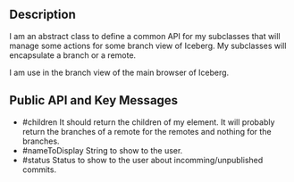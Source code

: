 Description
--------------------

I am an abstract class to define a common API for my subclasses that will manage some actions for some branch view of Iceberg. My subclasses will encapsulate a branch or a remote.

I am use in the branch view of the main browser of Iceberg.

Public API and Key Messages
--------------------

- #children				It should return the children of my element. It will probably return the branches of a remote for the remotes and nothing for the branches.
- #nameToDisplay		String to show to the user.
- #status 				Status to show to the user about incomming/unpublished commits.